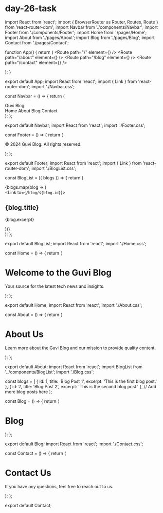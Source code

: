 # day-26-task
import React from 'react';
import { BrowserRouter as Router, Routes, Route } from 'react-router-dom';
import Navbar from './components/Navbar';
import Footer from './components/Footer';
import Home from './pages/Home';
import About from './pages/About';
import Blog from './pages/Blog';
import Contact from './pages/Contact';

function App() {
  return (
    <Router>
      <Navbar />
      <Routes>
        <Route path="/" element={<Home />} />
        <Route path="/about" element={<About />} />
        <Route path="/blog" element={<Blog />} />
        <Route path="/contact" element={<Contact />} />
      </Routes>
      <Footer />
    </Router>
  );
}

export default App;
import React from 'react';
import { Link } from 'react-router-dom';
import './Navbar.css';

const Navbar = () => {
  return (
    <nav className="navbar">
      <div className="navbar-logo">
        <Link to="/">Guvi Blog</Link>
      </div>
      <div className="navbar-links">
        <Link to="/">Home</Link>
        <Link to="/about">About</Link>
        <Link to="/blog">Blog</Link>
        <Link to="/contact">Contact</Link>
      </div>
    </nav>
  );
};

export default Navbar;
import React from 'react';
import './Footer.css';

const Footer = () => {
  return (
    <footer className="footer">
      <p>&copy; 2024 Guvi Blog. All rights reserved.</p>
    </footer>
  );
};

export default Footer;
import React from 'react';
import { Link } from 'react-router-dom';
import './BlogList.css';

const BlogList = ({ blogs }) => {
  return (
    <div className="blog-list">
      {blogs.map(blog => (
        <div key={blog.id} className="blog-card">
          <Link to={`/blog/${blog.id}`}>
            <h2>{blog.title}</h2>
            <p>{blog.excerpt}</p>
          </Link>
        </div>
      ))}
    </div>
  );
};

export default BlogList;
import React from 'react';
import './Home.css';

const Home = () => {
  return (
    <div className="home">
      <h1>Welcome to the Guvi Blog</h1>
      <p>Your source for the latest tech news and insights.</p>
    </div>
  );
};

export default Home;
import React from 'react';
import './About.css';

const About = () => {
  return (
    <div className="about">
      <h1>About Us</h1>
      <p>Learn more about the Guvi Blog and our mission to provide quality content.</p>
    </div>
  );
};

export default About;
import React from 'react';
import BlogList from '../components/BlogList';
import './Blog.css';

const blogs = [
  { id: 1, title: 'Blog Post 1', excerpt: 'This is the first blog post.' },
  { id: 2, title: 'Blog Post 2', excerpt: 'This is the second blog post.' },
  // Add more blog posts here
];

const Blog = () => {
  return (
    <div className="blog">
      <h1>Blog</h1>
      <BlogList blogs={blogs} />
    </div>
  );
};

export default Blog;
import React from 'react';
import './Contact.css';

const Contact = () => {
  return (
    <div className="contact">
      <h1>Contact Us</h1>
      <p>If you have any questions, feel free to reach out to us.</p>
    </div>
  );
};

export default Contact;
